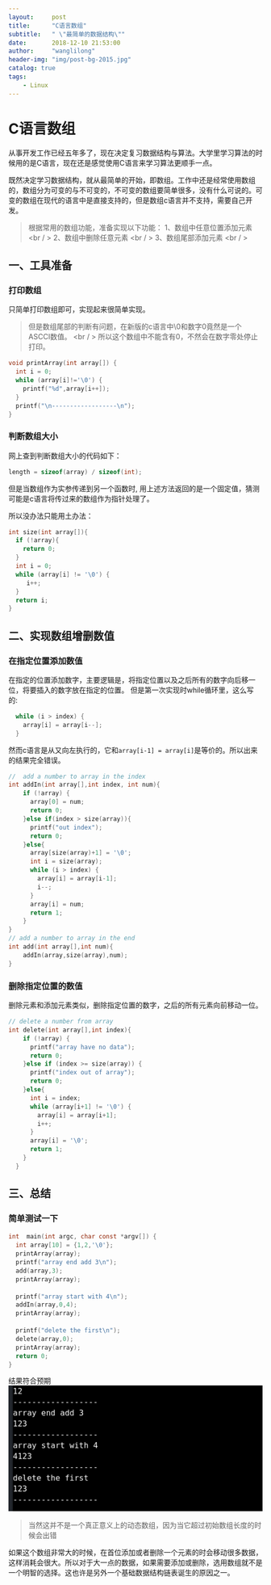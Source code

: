 ```yaml
---
layout:     post
title:      "C语言数组"
subtitle:   " \"最简单的数据结构\""
date:       2018-12-10 21:53:00
author:     "wanglilong"
header-img: "img/post-bg-2015.jpg"
catalog: true
tags:
    - Linux
---
```

# C语言数组
从事开发工作已经五年多了，现在决定复习数据结构与算法。大学里学习算法的时候用的是C语言，现在还是感觉使用C语言来学习算法更顺手一点。

既然决定学习数据结构，就从最简单的开始，即数组。工作中还是经常使用数组的，数组分为可变的与不可变的，不可变的数组要简单很多，没有什么可说的。可变的数组在现代的语言中是直接支持的，但是数组c语言并不支持，需要自己开发。

>根据常用的数组功能，准备实现以下功能：
>1、数组中任意位置添加元素    <br / >
>2、数组中删除任意元素   <br / >
>3、数组尾部添加元素   <br / >

## 一、工具准备
### 打印数组
只简单打印数组即可，实现起来很简单实现。
>但是数组尾部的判断有问题，在新版的c语言中\0和数字0竟然是一个ASCCI数值。    <br / >
>所以这个数组中不能含有0，不然会在数字零处停止打印。

```c
void printArray(int array[]) {
  int i = 0;
  while (array[i]!='\0') {
    printf("%d",array[i++]);
  }
  printf("\n------------------\n");
}
```
### 判断数组大小
网上查到判断数组大小的代码如下：
```c
length = sizeof(array) / sizeof(int);
```

但是当数组作为实参传递到另一个函数时, 用上述方法返回的是一个固定值，猜测可能是c语言将传过来的数组作为指针处理了。

所以没办法只能用土办法：

```c
int size(int array[]){
  if (!array){
    return 0;
  }
  int i = 0;
  while (array[i] != '\0') {
     i++;
  }
  return i;
}
```

## 二、实现数组增删数值
### 在指定位置添加数值
在指定的位置添加数字，主要逻辑是，将指定位置以及之后所有的数字向后移一位，将要插入的数字放在指定的位置。
但是第一次实现时while循环里，这么写的:
```c
  while (i > index) {
    array[i] = array[i--];
  }

```
然而c语言是从又向左执行的，它和`array[i-1] = array[i]`是等价的。所以出来的结果完全错误。
```c
//  add a number to array in the index
int addIn(int array[],int index, int num){
    if (!array) {
      array[0] = num;
      return 0;
    }else if(index > size(array)){
      printf("out index");
      return 0;
    }else{
      array[size(array)+1] = '\0';
      int i = size(array);
      while (i > index) {
        array[i] = array[i-1];
        i--;
      }
      array[i] = num;
      return 1;
    }
}
// add a number to array in the end
int add(int array[],int num){
    addIn(array,size(array),num);
}
```
### 删除指定位置的数值
删除元素和添加元素类似，删除指定位置的数字，之后的所有元素向前移动一位。
```c
// delete a number from array
int delete(int array[],int index){
    if (!array) {
      printf("array have no data");
      return 0;
    }else if (index >= size(array)) {
      printf("index out of array");
      return 0;
    }else{
      int i = index;
      while (array[i+1] != '\0') {
        array[i] = array[i+1];
        i++;
      }
      array[i] = '\0';
      return 1;
    }
  }

```

## 三、总结
### 简单测试一下
```c
int  main(int argc, char const *argv[]) {
  int array[10] = {1,2,'\0'};
  printArray(array);
  printf("array end add 3\n");
  add(array,3);
  printArray(array);

  printf("array start with 4\n");
  addIn(array,0,4);
  printArray(array);

  printf("delete the first\n");
  delete(array,0);
  printArray(array);
  return 0;
}
```
结果符合预期
![](/img/c/ArrayTest.png)
>当然这并不是一个真正意义上的动态数组，因为当它超过初始数组长度的时候会出错

如果这个数组非常大的时候，在首位添加或者删除一个元素的时会移动很多数据，这样消耗会很大。所以对于大一点的数据，如果需要添加或删除，选用数组就不是一个明智的选择。这也许是另外一个基础数据结构链表诞生的原因之一。
